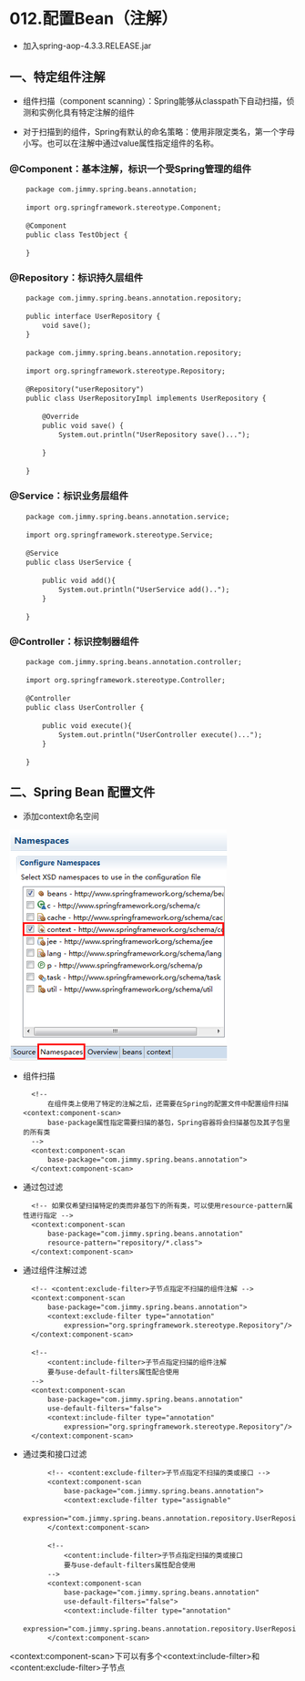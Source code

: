 # 012.配置Bean（注解）

* 加入spring-aop-4.3.3.RELEASE.jar

## 一、特定组件注解

* 组件扫描（component scanning）：Spring能够从classpath下自动扫描，侦测和实例化具有特定注解的组件

* 对于扫描到的组件，Spring有默认的命名策略：使用非限定类名，第一个字母小写。也可以在注解中通过value属性指定组件的名称。

### @Component：基本注解，标识一个受Spring管理的组件

		package com.jimmy.spring.beans.annotation;
		
		import org.springframework.stereotype.Component;
		
		@Component
		public class TestObject {
			
		}

### @Repository：标识持久层组件

		package com.jimmy.spring.beans.annotation.repository;
		
		public interface UserRepository {
			void save();
		}
		
		package com.jimmy.spring.beans.annotation.repository;
		
		import org.springframework.stereotype.Repository;
		
		@Repository("userRepository")
		public class UserRepositoryImpl implements UserRepository {
		
			@Override
			public void save() {
				System.out.println("UserRepository save()...");
		
			}
		
		}

### @Service：标识业务层组件

		package com.jimmy.spring.beans.annotation.service;
		
		import org.springframework.stereotype.Service;
		
		@Service
		public class UserService {
			
			public void add(){
				System.out.println("UserService add()..");
			}
			
		}

### @Controller：标识控制器组件

		package com.jimmy.spring.beans.annotation.controller;
		
		import org.springframework.stereotype.Controller;
		
		@Controller
		public class UserController {
			
			public void execute(){
				System.out.println("UserController execute()...");
			}
			
		}

## 二、Spring Bean 配置文件

* 添加context命名空间

![](../imgs/012.配置Bean（注解）/001.png)

* 组件扫描

		<!-- 
			在组件类上使用了特定的注解之后，还需要在Spring的配置文件中配置组件扫描<context:component-scan>
			base-package属性指定需要扫描的基包，Spring容器将会扫描基包及其子包里的所有类
		-->
		<context:component-scan 
			base-package="com.jimmy.spring.beans.annotation">
		</context:component-scan>

* 通过包过滤

		<!-- 如果仅希望扫描特定的类而非基包下的所有类，可以使用resource-pattern属性进行指定 -->
		<context:component-scan 
			base-package="com.jimmy.spring.beans.annotation"
			resource-pattern="repository/*.class">
		</context:component-scan>
		
* 通过组件注解过滤

		<!-- <content:exclude-filter>子节点指定不扫描的组件注解 -->
		<context:component-scan 
			base-package="com.jimmy.spring.beans.annotation">
			<context:exclude-filter type="annotation" 
				expression="org.springframework.stereotype.Repository"/>
		</context:component-scan>
		
		<!-- 
			<content:include-filter>子节点指定扫描的组件注解
			要与use-default-filters属性配合使用
		-->
		<context:component-scan 
			base-package="com.jimmy.spring.beans.annotation"
			use-default-filters="false">
			<context:include-filter type="annotation" 
				expression="org.springframework.stereotype.Repository"/>
		</context:component-scan>

* 通过类和接口过滤

			<!-- <content:exclude-filter>子节点指定不扫描的类或接口 -->
			<context:component-scan 
				base-package="com.jimmy.spring.beans.annotation">
				<context:exclude-filter type="assignable" 
					expression="com.jimmy.spring.beans.annotation.repository.UserRepository"/>
			</context:component-scan>
			
			<!-- 
				<content:include-filter>子节点指定扫描的类或接口
				要与use-default-filters属性配合使用
			-->
			<context:component-scan 
				base-package="com.jimmy.spring.beans.annotation"
				use-default-filters="false">
				<context:include-filter type="annotation" 
					expression="com.jimmy.spring.beans.annotation.repository.UserRepository"/>
			</context:component-scan>

\<context:component-scan\>下可以有多个\<context:include-filter\>和\<content:exclude-filter\>子节点